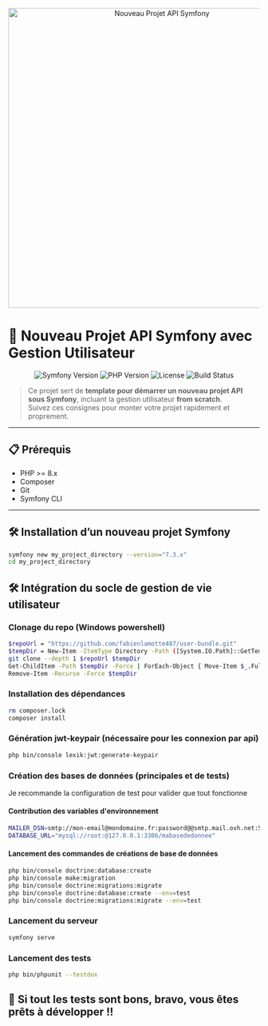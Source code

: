 <p align="center">
  <img src="docs/banner.png" alt="Nouveau Projet API Symfony" width="600"/>
</p>

# 🚀 Nouveau Projet API Symfony avec Gestion Utilisateur

<p align="center">
  <img src="https://img.shields.io/badge/Symfony-7.3.x-blue?logo=symfony" alt="Symfony Version"/>
  <img src="https://img.shields.io/badge/PHP-8.x-lightgrey?logo=php" alt="PHP Version"/>
  <img src="https://img.shields.io/badge/License-MIT-green" alt="License"/>
  <img src="https://img.shields.io/badge/build-passing-brightgreen" alt="Build Status"/>
</p>

> Ce projet sert de **template pour démarrer un nouveau projet API sous Symfony**, incluant la gestion utilisateur **from scratch**.  
> Suivez ces consignes pour monter votre projet rapidement et proprement.

---

## 📋 Prérequis

- PHP >= 8.x  
- Composer  
- Git  
- Symfony CLI  

---

## 🛠️ Installation d’un nouveau projet Symfony

```bash
symfony new my_project_directory --version="7.3.x"
cd my_project_directory
```

## 🛠️ Intégration du socle de gestion de vie utilisateur
### Clonage du repo (Windows powershell)
```bash
$repoUrl = "https://github.com/fabienlamotte487/user-bundle.git"
$tempDir = New-Item -ItemType Directory -Path ([System.IO.Path]::GetTempPath() + [System.IO.Path]::GetRandomFileName())
git clone --depth 1 $repoUrl $tempDir
Get-ChildItem -Path $tempDir -Force | ForEach-Object { Move-Item $_.FullName . -Force }
Remove-Item -Recurse -Force $tempDir
```

### Installation des dépendances

```bash
rm composer.lock
composer install
```
### Génération jwt-keypair (nécessaire pour les connexion par api)

```bash
php bin/console lexik:jwt:generate-keypair
```
### Création des bases de données (principales et de tests)
Je recommande la configuration de test pour valider que tout fonctionne

#### Contribution des variables d'environnement

```bash
MAILER_DSN=smtp://mon-email@mondomaine.fr:password@@smtp.mail.ovh.net:587
DATABASE_URL="mysql://root:@127.0.0.1:3306/mabasededonnee"
```
#### Lancement des commandes de créations de base de données
```bash
php bin/console doctrine:database:create
php bin/console make:migration
php bin/console doctrine:migrations:migrate
php bin/console doctrine:database:create --env=test
php bin/console doctrine:migrations:migrate --env=test
```

### Lancement du serveur

```bash
symfony serve
```
### Lancement des tests
```bash
php bin/phpunit --testdox
```

## 🚀 Si tout les tests sont bons, bravo, vous êtes prêts à développer !!
